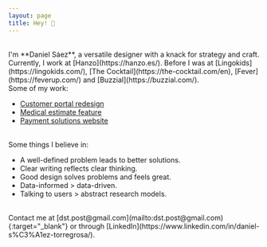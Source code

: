 ```yaml
---
layout: page
title: Hey! 🪸
---
```



<br>
I'm **Daniel Sáez**, a versatile designer with a knack for strategy and craft.

<br>
Currently, I work at [Hanzo](https://hanzo.es/). Before I was at [Lingokids](https://lingokids.com/), [The Cocktail](https://the-cocktail.com/en), [Fever](https://feverup.com/) and [Buzzial](https://buzzial.com/).

<br>
Some of my work:

- [Customer portal redesign](https://danielszt.github.io/projects/customer-portal/)
- [Medical estimate feature](https://danielszt.github.io/projects/medical-estimates/)
- [Payment solutions website](https://danielszt.github.io/projects/getnet-europe/)

<br>
Some things I believe in:

- A well-defined problem leads to better solutions.
- Clear writing reflects clear thinking.
- Good design solves problems and feels great.
- Data-informed > data-driven.
- Talking to users > abstract research models.

<br>
Contact me at [dst.post@gmail.com](mailto:dst.post@gmail.com){:target="_blank"} or through [LinkedIn](https://www.linkedin.com/in/daniel-s%C3%A1ez-torregrosa/).


